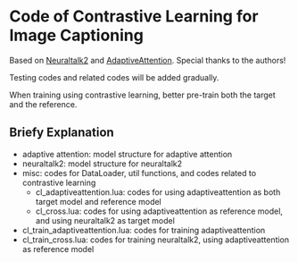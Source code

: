 # Code of Contrastive Learning for Image Captioning

Based on [Neuraltalk2](https://github.com/karpathy/neuraltalk2) and [AdaptiveAttention](https://github.com/jiasenlu/AdaptiveAttention). Special thanks to the authors!

Testing codes and related codes will be added gradually.

When training using contrastive learning, better pre-train both the target and the reference.

## Briefy Explanation 

- adaptive attention: model structure for adaptive attention
- neuraltalk2: model structure for neuraltalk2
- misc: codes for DataLoader, util functions, and codes related to contrastive learning
	- cl_adaptiveattention.lua: codes for using adaptiveattention as both target model and reference model
	- cl_cross.lua: codes for using adaptiveattention as reference model, and using neuraltalk2 as target model
- cl_train_adaptiveattention.lua: codes for training adaptiveattention
- cl_train_cross.lua: codes for training neuraltalk2, using adaptiveattention as reference model



